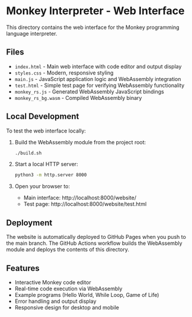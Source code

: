 # Monkey Interpreter - Web Interface

This directory contains the web interface for the Monkey programming language interpreter.

## Files

- `index.html` - Main web interface with code editor and output display
- `styles.css` - Modern, responsive styling
- `main.js` - JavaScript application logic and WebAssembly integration
- `test.html` - Simple test page for verifying WebAssembly functionality
- `monkey_rs.js` - Generated WebAssembly JavaScript bindings
- `monkey_rs_bg.wasm` - Compiled WebAssembly binary

## Local Development

To test the web interface locally:

1. Build the WebAssembly module from the project root:
   ```bash
   ./build.sh
   ```

2. Start a local HTTP server:
   ```bash
   python3 -m http.server 8000
   ```

3. Open your browser to:
   - Main interface: http://localhost:8000/website/
   - Test page: http://localhost:8000/website/test.html

## Deployment

The website is automatically deployed to GitHub Pages when you push to the main branch. The GitHub Actions workflow builds the WebAssembly module and deploys the contents of this directory.

## Features

- Interactive Monkey code editor
- Real-time code execution via WebAssembly
- Example programs (Hello World, While Loop, Game of Life)
- Error handling and output display
- Responsive design for desktop and mobile
